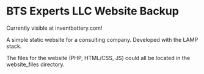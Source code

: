 # BTS Experts LLC Website Backup

Currently visible at inventbattery.com!

A simple static website for a consulting company.
Developed with the LAMP stack.

The files for the website (PHP, HTML/CSS, JS) could all be located in the website_files directory. 
